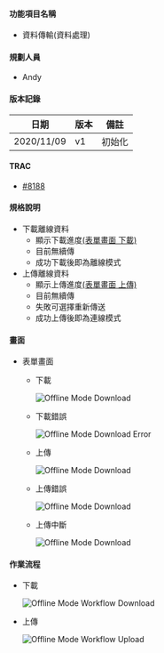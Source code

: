 #### <div id="offline_mode_data_transfer">功能項目名稱</div>
  * 資料傳輸<path>(資料處理)</path>

#### <div id="user">規劃人員</div>
  * Andy

#### <div id="version">版本記錄</div>
  |日期|版本|備註|
  |---|---|---|
  |2020/11/09|v1|初始化|

#### <div id="trac">TRAC</div>
  * [#8188](http://trac.uneec.com/trac/neco/ticket/8188)

#### <div id="specification">規格說明</div>
  * 下載離線資料
    * 顯示下載進度[(表單畫面 下載)](#data_transfer_download)
    * 目前無續傳
    * 成功下載後即為離線模式
  * 上傳離線資料
    * 顯示上傳進度[(表單畫面 上傳)](#data_transfer_upload)
    * 目前無續傳
    * 失敗可選擇重新傳送
    * 成功上傳後即為連線模式

#### <div id="photo">畫面</div>
* 表單畫面
  * <p id=data_transfer_download>下載</p>
  
    ![Offline Mode Download](./image/offlinemodedownload.png)

  * 下載錯誤
  
    ![Offline Mode Download Error](./image/offlinemodedownloaderror.png)

  * <p id=data_transfer_upload>上傳</p>
  
    ![Offline Mode Download](./image/offlinemodeupload.png)

  * 上傳錯誤
  
    ![Offline Mode Download](./image/offlinemodeuploaderror.png)
  
  * 上傳中斷
  
    ![Offline Mode Download](./image/offlinemodeuploadinterrupt.png)

#### <div id="workflow">作業流程</div>
  * 下載

    ![Offline Mode Workflow Download](./image/workflow_download.png)
  
  * 上傳

    ![Offline Mode Workflow Upload](./image/workflow_upload.png)

